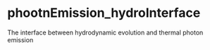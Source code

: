 phootnEmission_hydroInterface
=============================

The interface between hydrodynamic evolution and thermal photon emission
